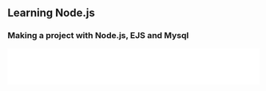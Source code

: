 ## Learning Node.js
### Making a project with Node.js, EJS and Mysql
<img src="./app/public/img/reviewer.svg">